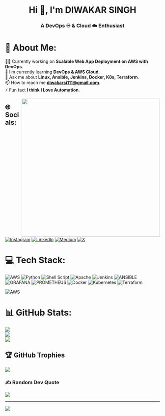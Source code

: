 <h1 align="center">Hi 👋, I'm DIWAKAR SINGH</h1>
<h3 align="center" color="red">A DevOps ♾️ & Cloud ☁️ Enthusiast</h3>

# 💫 About Me:
👨‍💻 Currently working on **Scalable Web App Deployment on AWS with DevOps**.<br>🌱 I’m currently learning **DevOps & AWS Cloud**.<br>💬 Ask me about **Linux, Ansible, Jenkins, Docker, K8s, Terraform**.<br>📫 How to reach me **diwakarsi111@gmail.com**.<br>⚡ Fun fact **I think I Love Automation**.

<img align="right" width=450 margin="10px" rx="5" src ="https://img.freepik.com/free-vector/development-operations-continuous-process-software-production-administration_107791-5022.jpg?w=996&t=st=1708667857~exp=1708668457~hmac=8ba7a3e8363cac68a4b96fa356b302b49d34b66bb26d61dad70a68abc9889041" />


## 🌐 Socials:
[![Instagram](https://img.shields.io/badge/Instagram-%23E4405F.svg?logo=Instagram&logoColor=white)](https://instagram.com/diwakar.prajapati11) [![LinkedIn](https://img.shields.io/badge/LinkedIn-%230077B5.svg?logo=linkedin&logoColor=white)](https://linkedin.com/in/s-diwakar) [![Medium](https://img.shields.io/badge/Medium-12100E?logo=medium&logoColor=white)](https://medium.com/@@diwakarsi111) [![X](https://img.shields.io/badge/X-black.svg?logo=X&logoColor=white)](https://x.com/@Diwakar96891277) 

# 💻 Tech Stack:
![AWS](https://img.shields.io/badge/AWS-%23FF9900.svg?style=plastic&logo=amazon-aws&logoColor=white) ![Python](https://img.shields.io/badge/python-3670A0?style=plastic&logo=python&logoColor=ffdd54) ![Shell Script](https://img.shields.io/badge/shell_script-%23121011.svg?style=plastic&logo=gnu-bash&logoColor=white) ![Apache](https://img.shields.io/badge/apache-%23D42029.svg?style=plastic&logo=apache&logoColor=white) ![Jenkins](https://img.shields.io/badge/jenkins-%232C5263.svg?style=plastic&logo=jenkins&logoColor=white) ![ANSIBLE](https://img.shields.io/badge/ansible-%231A1918.svg?style=plastic&logo=ansible&logoColor=white) ![GRAFANA](https://img.shields.io/badge/grafana-F46800.svg?style=plastic&logo=grafana&logoColor=white&color=%23F46800) ![PROMETHEUS](https://img.shields.io/badge/prometheus-E6522C.svg?style=plastic&logo=prometheus&logoColor=white&color=%23E6522C) ![Docker](https://img.shields.io/badge/docker-%230db7ed.svg?style=plastic&logo=docker&logoColor=white) ![Kubernetes](https://img.shields.io/badge/kubernetes-%23326ce5.svg?style=plastic&logo=kubernetes&logoColor=white) ![Terraform](https://img.shields.io/badge/terraform-%235835CC.svg?style=plastic&logo=terraform&logoColor=white)

![AWS](https://img.shields.io/badge/AWS-%23FF9900.svg?style=plastic&logo=amazon-aws&logoColor=white)


# 📊 GitHub Stats:
![](https://github-readme-stats.vercel.app/api?username=diwakarsingh1&theme=vue&hide_border=false&include_all_commits=true&count_private=true)<br/>
![](https://github-readme-streak-stats.herokuapp.com/?user=diwakarsingh1&theme=vue&hide_border=false)<br/>
![](https://github-readme-stats.vercel.app/api/top-langs/?username=diwakarsingh1&theme=vue&hide_border=false&include_all_commits=true&count_private=true&layout=compact)

## 🏆 GitHub Trophies
![](https://github-profile-trophy.vercel.app/?username=diwakarsingh1&theme=tokyonight&no-frame=true&no-bg=false&margin-w=4)

### ✍️ Random Dev Quote
![](https://quotes-github-readme.vercel.app/api?type=vetical&theme=gruvbox)

---
[![](https://visitcount.itsvg.in/api?id=diwakarsingh1&icon=0&color=9)](https://visitcount.itsvg.in)

<!-- Proudly created with GPRM ( https://gprm.itsvg.in ) -->

